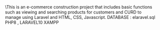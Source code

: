 \This is an e-commerce construction project that includes basic functions such as viewing and searching products for customers and CURD to manage using Laravel and HTML, CSS, Javascript. 
DATABASE : elaravel.sql
PHP8 , LARAVEL10
XAMPP

